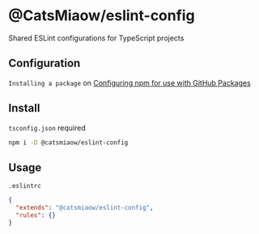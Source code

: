 # @CatsMiaow/eslint-config

Shared ESLint configurations for TypeScript projects

## Configuration

`Installing a package` on [Configuring npm for use with GitHub Packages](https://docs.github.com/en/packages/using-github-packages-with-your-projects-ecosystem/configuring-npm-for-use-with-github-packages#installing-a-package)

## Install

`tsconfig.json` required

```sh
npm i -D @catsmiaow/eslint-config
```

## Usage

`.eslintrc`

```json
{
  "extends": "@catsmiaow/eslint-config",
  "rules": {}
}
```
